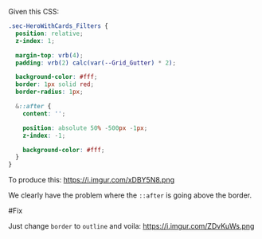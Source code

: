 Given this CSS:

```scss
.sec-HeroWithCards_Filters {
  position: relative;
  z-index: 1;

  margin-top: vrb(4);
  padding: vrb(2) calc(var(--Grid_Gutter) * 2);

  background-color: #fff;
  border: 1px solid red;
  border-radius: 1px;

  &::after {
    content: '';

    position: absolute 50% -500px -1px;
    z-index: -1;

    background-color: #fff;
  }
}
```

To produce this: https://i.imgur.com/xDBY5N8.png

We clearly have the problem where the `::after` is going above the border.

#Fix

Just change `border` to `outline` and voila: https://i.imgur.com/ZDvKuWs.png
